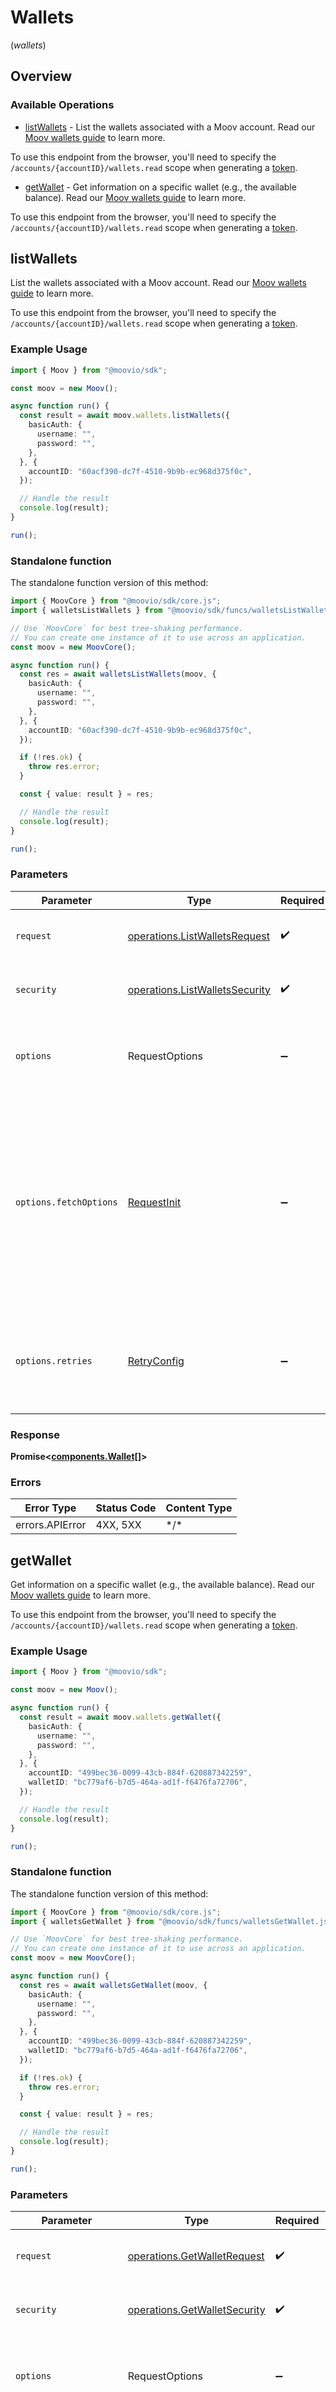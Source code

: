 # Wallets
(*wallets*)

## Overview

### Available Operations

* [listWallets](#listwallets) - List the wallets associated with a Moov account. Read our [Moov wallets guide](https://docs.moov.io/guides/sources/wallets/) to learn more.

To use this endpoint from the browser, you'll need to specify the `/accounts/{accountID}/wallets.read` scope when generating a [token](https://docs.moov.io/api/authentication/access-tokens/).
* [getWallet](#getwallet) - Get information on a specific wallet (e.g., the available balance). Read our [Moov wallets guide](https://docs.moov.io/guides/sources/wallets/) to learn more.

To use this endpoint from the browser, you'll need to specify the `/accounts/{accountID}/wallets.read` scope when generating a [token](https://docs.moov.io/api/authentication/access-tokens/).

## listWallets

List the wallets associated with a Moov account. Read our [Moov wallets guide](https://docs.moov.io/guides/sources/wallets/) to learn more.

To use this endpoint from the browser, you'll need to specify the `/accounts/{accountID}/wallets.read` scope when generating a [token](https://docs.moov.io/api/authentication/access-tokens/).

### Example Usage

```typescript
import { Moov } from "@moovio/sdk";

const moov = new Moov();

async function run() {
  const result = await moov.wallets.listWallets({
    basicAuth: {
      username: "",
      password: "",
    },
  }, {
    accountID: "60acf390-dc7f-4510-9b9b-ec968d375f0c",
  });

  // Handle the result
  console.log(result);
}

run();
```

### Standalone function

The standalone function version of this method:

```typescript
import { MoovCore } from "@moovio/sdk/core.js";
import { walletsListWallets } from "@moovio/sdk/funcs/walletsListWallets.js";

// Use `MoovCore` for best tree-shaking performance.
// You can create one instance of it to use across an application.
const moov = new MoovCore();

async function run() {
  const res = await walletsListWallets(moov, {
    basicAuth: {
      username: "",
      password: "",
    },
  }, {
    accountID: "60acf390-dc7f-4510-9b9b-ec968d375f0c",
  });

  if (!res.ok) {
    throw res.error;
  }

  const { value: result } = res;

  // Handle the result
  console.log(result);
}

run();
```

### Parameters

| Parameter                                                                                                                                                                      | Type                                                                                                                                                                           | Required                                                                                                                                                                       | Description                                                                                                                                                                    |
| ------------------------------------------------------------------------------------------------------------------------------------------------------------------------------ | ------------------------------------------------------------------------------------------------------------------------------------------------------------------------------ | ------------------------------------------------------------------------------------------------------------------------------------------------------------------------------ | ------------------------------------------------------------------------------------------------------------------------------------------------------------------------------ |
| `request`                                                                                                                                                                      | [operations.ListWalletsRequest](../../models/operations/listwalletsrequest.md)                                                                                                 | :heavy_check_mark:                                                                                                                                                             | The request object to use for the request.                                                                                                                                     |
| `security`                                                                                                                                                                     | [operations.ListWalletsSecurity](../../models/operations/listwalletssecurity.md)                                                                                               | :heavy_check_mark:                                                                                                                                                             | The security requirements to use for the request.                                                                                                                              |
| `options`                                                                                                                                                                      | RequestOptions                                                                                                                                                                 | :heavy_minus_sign:                                                                                                                                                             | Used to set various options for making HTTP requests.                                                                                                                          |
| `options.fetchOptions`                                                                                                                                                         | [RequestInit](https://developer.mozilla.org/en-US/docs/Web/API/Request/Request#options)                                                                                        | :heavy_minus_sign:                                                                                                                                                             | Options that are passed to the underlying HTTP request. This can be used to inject extra headers for examples. All `Request` options, except `method` and `body`, are allowed. |
| `options.retries`                                                                                                                                                              | [RetryConfig](../../lib/utils/retryconfig.md)                                                                                                                                  | :heavy_minus_sign:                                                                                                                                                             | Enables retrying HTTP requests under certain failure conditions.                                                                                                               |

### Response

**Promise\<[components.Wallet[]](../../models/.md)\>**

### Errors

| Error Type      | Status Code     | Content Type    |
| --------------- | --------------- | --------------- |
| errors.APIError | 4XX, 5XX        | \*/\*           |

## getWallet

Get information on a specific wallet (e.g., the available balance). Read our [Moov wallets guide](https://docs.moov.io/guides/sources/wallets/) to learn more.

To use this endpoint from the browser, you'll need to specify the `/accounts/{accountID}/wallets.read` scope when generating a [token](https://docs.moov.io/api/authentication/access-tokens/).

### Example Usage

```typescript
import { Moov } from "@moovio/sdk";

const moov = new Moov();

async function run() {
  const result = await moov.wallets.getWallet({
    basicAuth: {
      username: "",
      password: "",
    },
  }, {
    accountID: "499bec36-0099-43cb-884f-620887342259",
    walletID: "bc779af6-b7d5-464a-ad1f-f6476fa72706",
  });

  // Handle the result
  console.log(result);
}

run();
```

### Standalone function

The standalone function version of this method:

```typescript
import { MoovCore } from "@moovio/sdk/core.js";
import { walletsGetWallet } from "@moovio/sdk/funcs/walletsGetWallet.js";

// Use `MoovCore` for best tree-shaking performance.
// You can create one instance of it to use across an application.
const moov = new MoovCore();

async function run() {
  const res = await walletsGetWallet(moov, {
    basicAuth: {
      username: "",
      password: "",
    },
  }, {
    accountID: "499bec36-0099-43cb-884f-620887342259",
    walletID: "bc779af6-b7d5-464a-ad1f-f6476fa72706",
  });

  if (!res.ok) {
    throw res.error;
  }

  const { value: result } = res;

  // Handle the result
  console.log(result);
}

run();
```

### Parameters

| Parameter                                                                                                                                                                      | Type                                                                                                                                                                           | Required                                                                                                                                                                       | Description                                                                                                                                                                    |
| ------------------------------------------------------------------------------------------------------------------------------------------------------------------------------ | ------------------------------------------------------------------------------------------------------------------------------------------------------------------------------ | ------------------------------------------------------------------------------------------------------------------------------------------------------------------------------ | ------------------------------------------------------------------------------------------------------------------------------------------------------------------------------ |
| `request`                                                                                                                                                                      | [operations.GetWalletRequest](../../models/operations/getwalletrequest.md)                                                                                                     | :heavy_check_mark:                                                                                                                                                             | The request object to use for the request.                                                                                                                                     |
| `security`                                                                                                                                                                     | [operations.GetWalletSecurity](../../models/operations/getwalletsecurity.md)                                                                                                   | :heavy_check_mark:                                                                                                                                                             | The security requirements to use for the request.                                                                                                                              |
| `options`                                                                                                                                                                      | RequestOptions                                                                                                                                                                 | :heavy_minus_sign:                                                                                                                                                             | Used to set various options for making HTTP requests.                                                                                                                          |
| `options.fetchOptions`                                                                                                                                                         | [RequestInit](https://developer.mozilla.org/en-US/docs/Web/API/Request/Request#options)                                                                                        | :heavy_minus_sign:                                                                                                                                                             | Options that are passed to the underlying HTTP request. This can be used to inject extra headers for examples. All `Request` options, except `method` and `body`, are allowed. |
| `options.retries`                                                                                                                                                              | [RetryConfig](../../lib/utils/retryconfig.md)                                                                                                                                  | :heavy_minus_sign:                                                                                                                                                             | Enables retrying HTTP requests under certain failure conditions.                                                                                                               |

### Response

**Promise\<[components.Wallet](../../models/components/wallet.md)\>**

### Errors

| Error Type      | Status Code     | Content Type    |
| --------------- | --------------- | --------------- |
| errors.APIError | 4XX, 5XX        | \*/\*           |